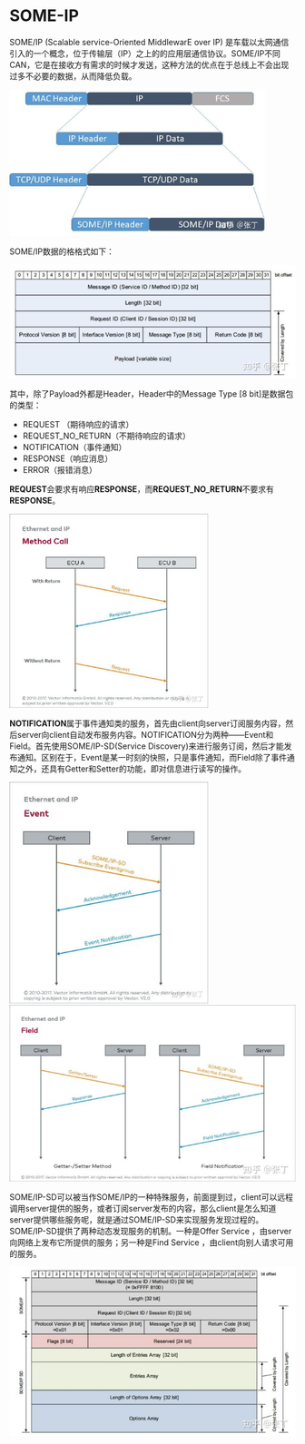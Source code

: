 # SOME-IP

SOME/IP (Scalable service-Oriented MiddlewarE over IP) 是车载以太网通信引入的一个概念，位于传输层（IP）之上的的应用层通信协议。SOME/IP不同CAN，它是在接收方有需求的时候才发送，这种方法的优点在于总线上不会出现过多不必要的数据，从而降低负载。

<img src="./img/SOME-IP_Frame.jpg" width="450" src="SOME/IP数据帧">

SOME/IP数据的格格式如下：

<img src="./img/SOME-IP_Data_Format.jpg" width="600" src="SOME/IP数据">

其中，除了Payload外都是Header，Header中的Message Type [8 bit]是数据包的类型：

- REQUEST （期待响应的请求）
- REQUEST_NO_RETURN（不期待响应的请求）
- NOTIFICATION（事件通知）
- RESPONSE（响应消息）
- ERROR（报错消息）

**REQUEST**会要求有响应**RESPONSE**，而**REQUEST_NO_RETURN**不要求有**RESPONSE**。

<img src="./img/Request_SOME-IP.jpg" width="350" src="SOME/IP有响应请求">

**NOTIFICATION**属于事件通知类的服务，首先由client向server订阅服务内容，然后server向client自动发布服务内容。NOTIFICATION分为两种——Event和Field。首先使用SOME/IP-SD(Service Discovery)来进行服务订阅，然后才能发布通知。区别在于，Event是某一时刻的快照，只是事件通知，而Field除了事件通知之外，还具有Getter和Setter的功能，即对信息进行读写的操作。

<img src="./img/Notification_Event_SOME-IP.jpg" width="350" src="SOME/IP通知">

<img src="./img/Notification_Field_SOME-IP.jpg" width="600" src="SOME/IP通知">

SOME/IP-SD可以被当作SOME/IP的一种特殊服务，前面提到过，client可以远程调用server提供的服务，或者订阅server发布的内容，那么client是怎么知道server提供哪些服务呢，就是通过SOME/IP-SD来实现服务发现过程的。SOME/IP-SD提供了两种动态发现服务的机制。一种是Offer Service ，由server向网络上发布它所提供的服务；另一种是Find Service ，由client向别人请求可用的服务。

<img src="./img/SOME-IP-SD_Frame.jpg" width="600" src="SOME/IP-SD数据帧">

